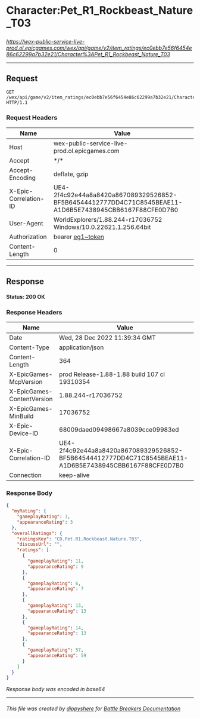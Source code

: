 # Character:Pet_R1_Rockbeast_Nature_T03

#####

*https://wex-public-service-live-prod.ol.epicgames.com/wex/api/game/v2/item_ratings/ec0ebb7e56f6454e86c62299a7b32e21/Character%3APet_R1_Rockbeast_Nature_T03*

___

## Request

```http request
GET /wex/api/game/v2/item_ratings/ec0ebb7e56f6454e86c62299a7b32e21/Character%3APet_R1_Rockbeast_Nature_T03 HTTP/1.1
```





### Request Headers

| Name | Value |
|---|---|
| Host | wex-public-service-live-prod.ol.epicgames.com |
| Accept | \*/\* |
| Accept-Encoding | deflate, gzip |
| X-Epic-Correlation-ID | UE4-2f4c92e44a8a8420a867089329526852-BF5B64544412777DD4C71C8545BEAE11-A1D6B5E7438945CBB6167F88CFE0D7B0 |
| User-Agent | WorldExplorers/1.88.244-r17036752 Windows/10.0.22621.1.256.64bit |
| Authorization | bearer [eg1~token](https://github.com/dippyshere/battle-breakers-documentation/blob/master/docs/common/tokens/eg1.md) |
| Content-Length | 0 |



___

## Response

#### Status: 200 OK




### Response Headers

| Name | Value |
|---|---|
| Date | Wed, 28 Dec 2022 11:39:34 GMT |
| Content-Type | application/json |
| Content-Length | 364 |
| X-EpicGames-McpVersion | prod Release-1.88-1.88 build 107 cl 19310354 |
| X-EpicGames-ContentVersion | 1.88.244-r17036752 |
| X-EpicGames-MinBuild | 17036752 |
| X-Epic-Device-ID | 68009daed09498667a8039cce09983ed |
| X-Epic-Correlation-ID | UE4-2f4c92e44a8a8420a867089329526852-BF5B64544412777DD4C71C8545BEAE11-A1D6B5E7438945CBB6167F88CFE0D7B0 |
| Connection | keep-alive |


### Response Body

```json
{
  "myRating": {
    "gameplayRating": 3,
    "appearanceRating": 3
  },
  "overallRatings": {
    "ratingsKey": "CD.Pet.R1.Rockbeast.Nature.T03",
    "discussUrl": "",
    "ratings": [
      {
        "gameplayRating": 11,
        "appearanceRating": 9
      },
      {
        "gameplayRating": 6,
        "appearanceRating": 7
      },
      {
        "gameplayRating": 13,
        "appearanceRating": 13
      },
      {
        "gameplayRating": 14,
        "appearanceRating": 13
      },
      {
        "gameplayRating": 57,
        "appearanceRating": 59
      }
    ]
  }
}
```

*Response body was encoded in base64*

___

###### This file was created by [dippyshere](https://github.com/dippyshere) for [Battle Breakers Documentation](https://github.com/dippyshere/battle-breakers-documentation)

